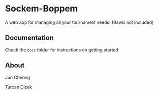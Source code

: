 # Sockem-Boppem
A web app for managing all your tournament needs! (Bawls not included)

## Documentation
Check the ```docs``` folder for instructions on getting started

## About
Jun Cheong

Turcan Cicek
